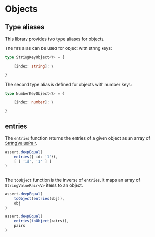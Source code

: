 # Objects

## Type aliases

This library provides two type aliases for objects.

The firs alias can be used for object with string keys:

```typescript
type StringKeyObject<V> = {

    [index: string]: V

}
```

The second type alias is defined for objects with number keys: 

```typescript
type NumberKeyObject<V> = {

    [index: number]: V

}
```

## entries

The `entries` function returns the entries of a given object as an array of [StringValuePair<V>](tuples.md).
 
```typescript
assert.deepEqual(
    entries({ id: '1'}),
    [ [ 'id', '1' ] ]
)
```

##

The `toObject` function is the inverse of `entries`. It maps an array of `StringValuePair<V>` items to an object.

```typescript
assert.deepEqual(
    toObject(entries(obj)),
    obj
)

assert.deepEqual(
    entries(toObject(pairs)),
    pairs
)
```